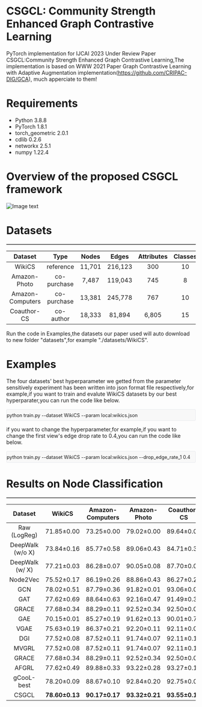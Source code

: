 # CSGCL: Community Strength Enhanced Graph Contrastive Learning
PyTorch implementation for IJCAI 2023 Under Review Paper CSGCL:Community Strength Enhanced Graph Contrastive Learning,The implementation is based on WWW 2021 Paper Graph Contrastive Learning with Adaptive Augmentation implementation(https://github.com/CRIPAC-DIG/GCA), much apperciate to them!
# Requirements
* Python 3.8.8
* PyTorch 1.8.1
* torch_geometric 2.0.1
* cdlib 0.2.6
* networkx 2.5.1
* numpy 1.22.4





# Overview of the proposed CSGCL framework
 ![Image text](https://github.com/HanChenHUSTAIA/CSGCL/blob/main/CSGCL%20Model/CSGCL.jpg)




# Datasets



<div align="center">
<table border="1" cellspacing="0">
 
| Dataset | Type | Nodes |Edges| Attributes| Classes |
|  :-:   | :-:   | :-:   | :-:   |  :-:   | :-:  |
| WikiCS| reference |11,701 |216,123 |300 |10 |
|Amazon-Photo |co-purchase | 7,487 | 119,043 | 745|  8
| Amazon-Computers | co-purchase | 13,381 | 245,778|  767 | 10
| Coauthor-CS | co-author | 18,333|  81,894|  6,805 | 15

</table>
</div>

Run the code in Examples,the datasets our paper used will auto download to new folder "datasets",for example "./datasets/WikiCS".




# Examples
The four datasets' best hyperparameter we getted from the parameter sensitively experiment has been written into json format file respectively,for example,if you want to
train and evalute WikiCS datasets by our best hyperparater,you can run the code like below.
<pre class="md-fences md-end-block md-fences-with-lineno ty-contain-cm modeLoaded" spellcheck="false" lang="java" cid="n55" mdtype="fences" style="box-sizing: border-box; overflow: visible; font-family: var(--monospace); font-size: 0.9em; display: block; break-inside: avoid; text-align: left; white-space: normal; background-image: inherit; background-position: inherit; background-size: inherit; background-repeat: inherit; background-attachment: inherit; background-origin: inherit; background-clip: inherit; background-color: rgb(248, 248, 248); position: relative !important; border: 1px solid rgb(231, 234, 237); border-radius: 3px; padding: 8px 4px 6px 0px; margin-bottom: 0px; margin-top: 15px; width: inherit;"> python train.py --dataset WikiCS --param local:wikics.json </pre> 

 
if you want to change the hyperparameter,for example,if you want to change the first view's edge drop rate to 0.4,you can run the code like below.
 <pre class="md-fences md-end-block md-fences-with-lineno ty-contain-cm modeLoaded" spellcheck="false" lang="java" cid="n55" mdtype="fences" style="box-sizing: border-box; overflow: visible; font-family: var(--monospace); font-size: 0.9em; display: block; break-inside: avoid; text-align: left; white-space: normal; background-image: inherit; background-position: inherit; background-size: inherit; background-repeat: inherit; background-attachment: inherit; background-origin: inherit; background-clip: inherit; background-color: rgb(248, 248, 248); position: relative !important; border: 1px solid rgb(231, 234, 237); border-radius: 3px; padding: 8px 4px 6px 0px; margin-bottom: 0px; margin-top: 15px; width: inherit;">  python train.py --dataset WikiCS --param local:wikics.json --drop_edge_rate_1 0.4</pre> 

# Results on Node Classification



<div align="center">
<table border="1" cellspacing="0">
 
| Dataset |WikiCS| Amazon-Computers |Amazon-Photo|Coauthor-CS|
|  :-:   | :-:   | :-:   | :-:   |  :-:   | 
| Raw (LogReg)| 71.85±0.00 |73.25±0.00 |79.02±0.00 |89.64±0.00
|DeepWalk (w/o X) |73.84±0.16 | 85.77±0.58 | 89.06±0.43 | 84.71±0.35 
| DeepWalk (w/ X)  |  77.21±0.03 |86.28±0.07 | 90.05±0.08 | 87.70±0.04
| Node2Vec |75.52±0.17 |86.19±0.26 | 88.86±0.43 | 86.27±0.22 
| GCN | 78.02±0.51 | 87.79±0.36 | 91.82±0.01 | 93.06±0.00
| GAT | 77.62±0.69 | 88.64±0.63 | 92.16±0.47 | 91.49±0.30
| GRACE | 77.68±0.34 | 88.29±0.11 |92.52±0.34 | 92.50±0.08
| GAE  | 70.15±0.01 | 85.27±0.19 | 91.62±0.13| 90.01±0.71
|VGAE  | 75.63±0.19 | 86.37±0.21 | 92.20±0.11 |92.11±0.09
| DGI|  77.52±0.08 | 87.52±0.11 | 91.74±0.07 | 92.11±0.12
| MVGRL | 77.52±0.08 | 87.52±0.11 | 91.74±0.07 | 92.11±0.12
| GRACE  | 77.68±0.34 | 88.29±0.11| 92.52±0.34 | 92.50±0.08
| AFGRL  | 77.62±0.49 | 89.88±0.33 | 93.22±0.28 | 93.27±0.17
| gCooL-best  |78.20±0.09 | 88.67±0.10 | 92.84±0.20 | 92.75±0.01
| CSGCL | **78.60±0.13**|**90.17±0.17**|**93.32±0.21**|**93.55±0.12**



</table>
</div>


